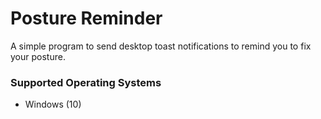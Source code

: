 # Posture Reminder

A simple program to send desktop toast notifications to remind you to fix your
posture.

### Supported Operating Systems

- Windows (10)